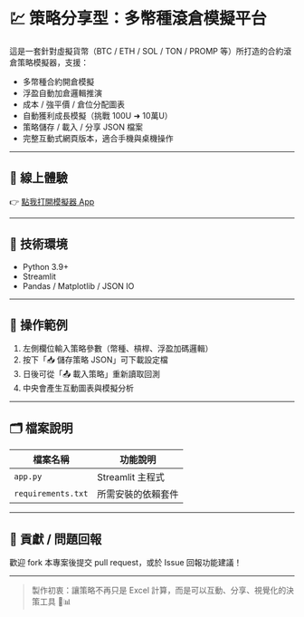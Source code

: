 # 💹 策略分享型：多幣種滾倉模擬平台

這是一套針對虛擬貨幣（BTC / ETH / SOL / TON / PROMP 等）所打造的合約滾倉策略模擬器，支援：

- 多幣種合約開倉模擬
- 浮盈自動加倉邏輯推演
- 成本 / 強平價 / 倉位分配圖表
- 自動獲利成長模擬（挑戰 100U ➜ 10萬U）
- 策略儲存 / 載入 / 分享 JSON 檔案
- 完整互動式網頁版本，適合手機與桌機操作

---

## 🚀 線上體驗

👉 [點我打開模擬器 App](https://your-app-name.streamlit.app)

---

## 🧰 技術環境

- Python 3.9+
- Streamlit
- Pandas / Matplotlib / JSON IO

---

## 🧠 操作範例

1. 左側欄位輸入策略參數（幣種、槓桿、浮盈加碼邏輯）
2. 按下「📥 儲存策略 JSON」可下載設定檔
3. 日後可從「📤 載入策略」重新讀取回測
4. 中央會產生互動圖表與模擬分析

---

## 🗂 檔案說明

| 檔案名稱       | 功能說明                             |
|----------------|--------------------------------------|
| `app.py`       | Streamlit 主程式                     |
| `requirements.txt` | 所需安裝的依賴套件                |

---

## 🙌 貢獻 / 問題回報

歡迎 fork 本專案後提交 pull request，或於 Issue 回報功能建議！

---

> 製作初衷：讓策略不再只是 Excel 計算，而是可以互動、分享、視覺化的決策工具 🧠📊
